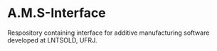 # A.M.S-Interface
Respository containing interface for additive manufacturing software developed at LNTSOLD, UFRJ. 
